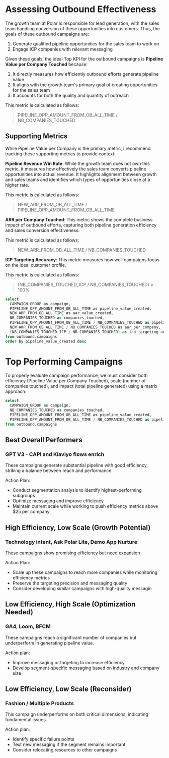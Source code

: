 # Assessing Outbound Effectiveness
The growth team at Polar is responsible for lead generation, with the sales team handling conversion of these opportunities into customers. Thus, the goals of these outbound campaigns are:

1. Generate qualified pipeline opportunities for the sales team to work on
2. Engage ICP companies with relevant messaging

Given these goals, the ideal Top KPI for the outbound campaigns is **Pipeline Value per Company Touched** because:

1. It directly measures how efficiently outbound efforts generate pipeline value
2. It aligns with the growth team's primary goal of creating opportunities for the sales team
3. It accounts for both the quality and quantity of outreach

This metric is calculated as follows:
> PIPELINE_OPP_AMOUNT_FROM_OB_ALL_TIME / NB_COMPANIES_TOUCHED

## Supporting Metrics
While Pipeline Value per Company is the primary metric, I recommend tracking these supporting metrics to provide context:

**Pipeline Revenue Win Rate**: While the growth team does not own this metric, it measures how effectively the sales team converts pipeline opportunities into actual revenue. It highlights alignment between growth and sales teams and identifies which types of opportunities close at a higher rate.

This metric is calculated as follows:
> NEW_ARR_FROM_OB_ALL_TIME / PIPELINE_OPP_AMOUNT_FROM_OB_ALL_TIME

**ARR per Company Touched**: This metric shows the complete business impact of outbound efforts, capturing both pipeline generation efficiency and sales conversion effectiveness.

This metric is calculated as follows:
> NEW_ARR_FROM_OB_ALL_TIME / NB_COMPANIES_TOUCHED

**ICP Targeting Accuracy**: This metric measures how well campaigns focus on the ideal customer profile.

This metric is calculated as follows:
> (NB_COMPANIES_TOUCHED_ICP / NB_COMPANIES_TOUCHED) × 100%

```sql campaigns
select
  CAMPAIGN_GROUP as campaign,
  PIPELINE_OPP_AMOUNT_FROM_OB_ALL_TIME as pipeline_value_created,
  NEW_ARR_FROM_OB_ALL_TIME as aar_value_created,
  NB_COMPANIES_TOUCHED as companies_touched,
  PIPELINE_OPP_AMOUNT_FROM_OB_ALL_TIME / NB_COMPANIES_TOUCHED as pipeline_value_per_company,
  NEW_ARR_FROM_OB_ALL_TIME / NB_COMPANIES_TOUCHED as aar_per_company,
  (NB_COMPANIES_TOUCHED_ICP / NB_COMPANIES_TOUCHED) as icp_targeting_accuracy
from outbound.campaigns
order by pipeline_value_created desc
```
<DataTable data={campaigns} />

# Top Performing Campaigns
To properly evaluate campaign performance, we must consider both efficiency (Pipeline Value per Company Touched), scale (number of companies touched), and impact (total pipeline generated) using a matrix approach:

```sql matrix
select
  CAMPAIGN_GROUP as campaign,
  NB_COMPANIES_TOUCHED as companies_touched,
  PIPELINE_OPP_AMOUNT_FROM_OB_ALL_TIME as pipeline_value_created,
  PIPELINE_OPP_AMOUNT_FROM_OB_ALL_TIME / NB_COMPANIES_TOUCHED as pipeline_value_per_company
from outbound.campaigns
```
<BubbleChart
data={matrix}
x=companies_touched
y=pipeline_value_per_company
series=campaign
size=pipeline_value_created
yMin=0
chartAreaHeight=350
/>

## Best Overall Performers

### GPT V3 - CAPI and Klaviyo flows enrich

These campaigns generate substantial pipeline with good efficiency, striking a balance between reach and performance.

Action Plan:
- Conduct segmentation analysis to identify highest-performing subgroups
- Optimize messaging and improve efficiency
- Maintain current scale while working to push efficiency metrics above $25 per company

## High Efficiency, Low Scale (Growth Potential)
### Technology intent, Ask Polar Lite, Demo App Nurture
These campaigns show promising efficiency but need expansion

Action Plan:
- Scale up these campaigns to reach more companies while monitoring efficiency metrics
- Preserve the targeting precision and messaging quality
- Consider developing similar campaigns with high-quality messagin

## Low Efficiency, High Scale (Optimization Needed)
### GA4, Loom, BFCM
These campaigns reach a significant number of companies but underperform in generating pipeline value.

Action plan:
- Improve messaging or targeting to increase efficiency
- Develop segment-specific messaging based on industry and company size

## Low Efficiency, Low Scale (Reconsider)
### Fashion / Multiple Products
This campaign underperforms on both critical dimensions, indicating fundamental issues.

Action plan:
- Identify specific failure points
- Text new messaging if the segment remains important
- Consider relocating resources to other campaigns

